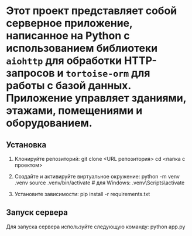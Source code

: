 # Этот проект представляет собой серверное приложение, написанное на Python с использованием библиотеки `aiohttp` для обработки HTTP-запросов и `tortoise-orm` для работы с базой данных. Приложение управляет зданиями, этажами, помещениями и оборудованием.

## Установка

1. Клонируйте репозиторий:
    git clone <URL репозитория>
    cd <папка с проектом>

2. Создайте и активируйте виртуальное окружение:
    python -m venv .venv
    source .venv/bin/activate  # для Windows: .venv\Scripts\activate

3. Установите зависимости:
    pip install -r requirements.txt

## Запуск сервера

Для запуска сервера используйте следующую команду:
python app.py
